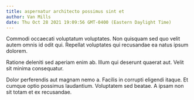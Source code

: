 ```yaml
---
title: aspernatur architecto possimus sint et
author: Van Mills
date: Thu Oct 28 2021 19:09:56 GMT-0400 (Eastern Daylight Time)
---
```

Commodi occaecati voluptatum voluptates. Non quisquam sed quo velit autem omnis id odit qui. Repellat voluptates qui recusandae ea natus ipsum dolorem.

 Ratione deleniti sed aperiam enim ab. Illum qui deserunt quaerat aut. Velit sit minima consequatur.

 Dolor perferendis aut magnam nemo a. Facilis in corrupti eligendi itaque. Et cumque optio possimus laudantium. Voluptatem sed beatae. A ipsam non sit totam et ex recusandae.